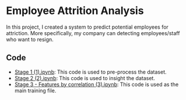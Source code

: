 # Employee Attrition Analysis

In this project, I created a system to predict potential employees for attriction. More specifically, my company can detecting employees/staff who want to resign.

## Code
- [Stage 1 (1).ipynb](https://github.com/yusufnzrd/Project1/blob/main/Code/Stage%201%20(1).ipynb): This code is used to pre-process the dataset.
- [Stage 2 (2).ipynb](https://github.com/yusufnzrd/Project1/blob/main/Code/Stage%202%20(2).ipynb): This code is used to insight the dataset.
- [Stage 3 - Features by correlation (3).ipynb](https://github.com/yusufnzrd/Project1/blob/main/Code/Stage%203%20-%20Features%20by%20correlation%20(3).ipynb): This code is used as the main training file.
